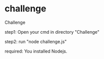 # challenge
Challenge

step1: Open your cmd in directory "Challenge"

step2: run "node challenge.js"

required: You installed Nodejs. 
